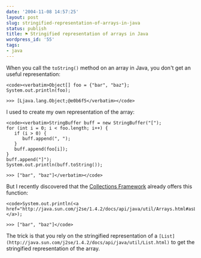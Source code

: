 ```yaml
---
date: '2004-11-08 14:57:25'
layout: post
slug: stringified-representation-of-arrays-in-java
status: publish
title: ⚑ Stringified representation of arrays in Java
wordpress_id: '55'
tags:
- java
---
```


When you call the `toString()` method on an array in Java, you don't get an useful representation:

    
    <code><verbatim>Object[] foo = {"bar", "baz"};
    System.out.println(foo);
    
    >>> [Ljava.lang.Object;@e0b6f5</verbatim></code>


I used to create my own representation of the array:

    
    <code><verbatim>StringBuffer buff = new StringBuffer("[");
    for (int i = 0; i < foo.length; i++) {
       if (i > 0) {
          buff.append(", ");
       }
       buff.append(foo[i]);
    }
    buff.append("]");
    System.out.println(buff.toString());
    
    >>> ["bar", "baz"]</verbatim></code>


But I recently discovered that the [Collections Framework](http://java.sun.com/j2se/1.4.2/docs/guide/collections/overview.html) already offers this function:

    
    <code>System.out.println(<a href="http://java.sun.com/j2se/1.4.2/docs/api/java/util/Arrays.html#asList(java.lang.Object[])">Arrays.asList(foo)</a>);
    
    >>> ["bar", "baz"]</code>


The trick is that you rely on the stringified representation of a `[List](http://java.sun.com/j2se/1.4.2/docs/api/java/util/List.html)` to get the stringified representation of the array.

